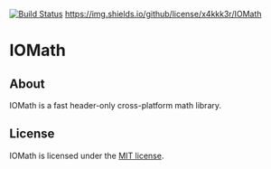[![Build Status](https://travis-ci.com/x4kkk3r/IOMath.svg?branch=master)](https://travis-ci.com/x4kkk3r/IOMath)
https://img.shields.io/github/license/x4kkk3r/IOMath
# IOMath

## About
IOMath is a fast header-only cross-platform math library.

## License
IOMath is licensed under the [MIT license](LICENSE).
